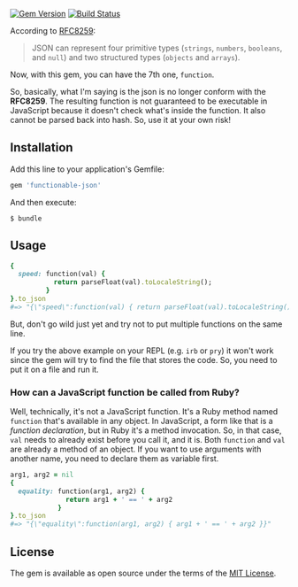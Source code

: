 [![Gem Version](https://img.shields.io/gem/v/functionable-json.svg?label=functionable-json)](https://rubygems.org/gems/functionable-json)
[![Build Status](https://travis-ci.org/styd/functionable-json.svg?branch=master)](https://travis-ci.org/styd/functionable-json)

According to [RFC8259](https://tools.ietf.org/html/rfc8259):

> JSON can represent four primitive types (`strings`, `numbers`, `booleans`,
> and `null`) and two structured types (`objects` and `arrays`).

Now, with this gem, you can have the 7th one, `function`.

So, basically, what I'm saying is the json is no longer conform with the
**RFC8259**. The resulting function is not guaranteed to be executable in 
JavaScript because it doesn't check what's inside the function. It also cannot
be parsed back into hash. So, use it at your own risk!


## Installation

Add this line to your application's Gemfile:

```ruby
gem 'functionable-json'
```

And then execute:

    $ bundle


## Usage

```ruby
{
  speed: function(val) {
           return parseFloat(val).toLocaleString();
         }
}.to_json
#=> "{\"speed\":function(val) { return parseFloat(val).toLocaleString(); }}"
```

But, don't go wild just yet and try not to put multiple functions on the same
line.

If you try the above example on your REPL (e.g. `irb` or `pry`) it won't
work since the gem will try to find the file that stores the code. So, you
need to put it on a file and run it.

### How can a JavaScript function be called from Ruby?

Well, technically, it's not a JavaScript function. It's a Ruby method named
`function` that's available in any object. In JavaScript, a form like that is
a _function declaration_, but in Ruby it's a method invocation. So, in that case,
`val` needs to already exist before you call it, and it is. Both `function` and
`val` are already a method of an object. If you want to use arguments with
another name, you need to declare them as variable first.

```ruby
arg1, arg2 = nil
{
  equality: function(arg1, arg2) {
              return arg1 + ' == ' + arg2
            }
}.to_json
#=> "{\"equality\":function(arg1, arg2) { arg1 + ' == ' + arg2 }}"
```


## License

The gem is available as open source under the terms of the
[MIT License](https://opensource.org/licenses/MIT).
